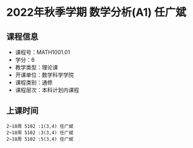 # 2022年秋季学期 数学分析(A1) 任广斌






## 课程信息

- 课程号：MATH1001.01
- 学分：6
- 教学类型：理论课
- 开课单位：数学科学学院
- 课程类别：通修
- 课程层次：本科计划内课程

## 上课时间

```
2~18周 5102 :1(3,4) 任广斌
2~18周 5102 :3(3,4) 任广斌
2~18周 5102 :5(3,4) 任广斌
```

